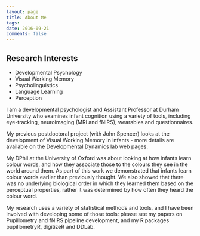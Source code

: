 ```yaml
---
layout: page
title: About Me
tags:
date: 2016-09-21
comments: false
---
```


## Research Interests
* Developmental Psychology
* Visual Working Memory
* Psycholinguistics
* Language Learning
* Perception

I am a developmental psychologist and Assistant Professor at Durham University who examines infant cognition using a variety of tools, including eye-tracking, neuroimaging (MRI and fNIRS), wearables and questionnaires.

My previous postdoctoral project (with John Spencer) looks at the development of Visual Working Memory in infants - more details are available on the Developmental Dynamics lab web pages.

My DPhil at the University of Oxford was about looking at how infants learn colour words,
and how they associate those to the colours they see in the world around them. As part of this work we demonstrated that infants learn colour words earlier than previously thought. We also showed that there was no underlying biological order in which they learned them based on the perceptual properties, rather it was determined by how often they heard the colour word.

My research uses a variety of statistical methods and tools, and I have been involved with developing some of those tools: please see my papers on Pupillometry and fNIRS pipeline development, and my R packages pupillometryR, digitizeR and DDLab.
